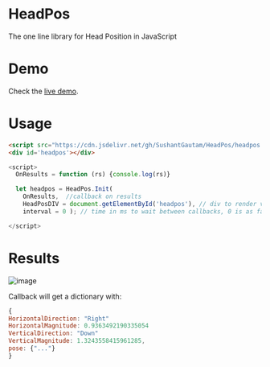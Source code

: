 # HeadPos
The one line library for Head Position in JavaScript

# Demo
Check the [live demo](https://sushantgautam.github.io/HeadPos/demo.html "live demo").

# Usage


```html
<script src="https://cdn.jsdelivr.net/gh/SushantGautam/HeadPos/headpos.js"></script>
<div id='headpos'></div>
```


```javascript
<script>
  OnResults = function (rs) {console.log(rs)}

  let headpos = HeadPos.Init(
    OnResults,  //callback on results
    HeadPosDIV = document.getElementById('headpos'), // div to render video canvas
    interval = 0 ); // time in ms to wait between callbacks, 0 is as fast as possible

</script>
```

# Results
![image](https://user-images.githubusercontent.com/16721983/135709814-4f134c07-9ba5-4e02-abe4-47d6894819b5.png)

Callback will get a dictionary with:
```javascript
{
HorizontalDirection: "Right"
HorizontalMagnitude: 0.9363492190335054
VerticalDirection: "Down"
VerticalMagnitude: 1.3243558415961285,
pose: {"..."}
}
```
